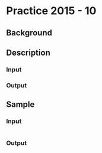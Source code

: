 # Practice 2015 - 10

## Background

## Description

### Input

### Output

## Sample
### Input
```
```

### Output
```
```